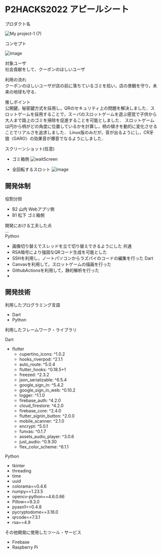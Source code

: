 # P2HACKS2022 アピールシート 

プロダクト名  

![My project-1 (7)](https://user-images.githubusercontent.com/105771941/208232796-b9c8f3aa-1b01-4f6b-9d6a-f6d0d4969010.png)

コンセプト  

![image](https://user-images.githubusercontent.com/105771941/208232588-fbce0a72-b97b-48bb-86f6-64c796a250d0.png)


対象ユーザ  
社会貢献をして、クーポンのほしいユーザ

利用の流れ  
クーポンのほしいユーザが店の前に落ちているゴミを拾い，店の景観を守り，未来の地球も守る．

推しポイント  
公開鍵，秘密鍵方式を採用し，QRのセキュリティ上の問題を解決しました．スロットゲームを採用することで，スーパのスロットゲームを遊ぶ感覚で子供から大人まで路上のゴミを掃除を促進することを可能としました．
スロットゲームは円から柄がどの角度に位置しているかを計算し，柄の傾きを動的に変化させることでリアルさを追求しました．
Linux版のみだが，音が出るようにし，CR牙狼〈GARO〉の効果音が爆音でなるようにしました．


スクリーンショット(任意)  

- ゴミ箱側
![waitScreen](https://user-images.githubusercontent.com/105771941/208229215-4d56b64d-2420-4580-a357-eb77aa5080db.png)

- 全回転するスロット
![image](https://user-images.githubusercontent.com/82094614/208278517-d86192e7-3c0e-450a-8592-7b07afa1d2f9.png)

## 開発体制  

役割分担  
- B2 山内 Webアプリ側
- B1 松下 ゴミ箱側

開発における工夫した点  
...  
Python
- 画像切り替えでスレッドを立て切り替えできるようにした
共通
- RSA暗号により強固なQRコード生成を可能とした
- SSHを利用し，ノートパソコンからラズパイのコードの編集を行った
Dart
- Canvasを利用して，スロットゲームの描画を行った
- GithubActionsを利用して，静的解析を行った
- 


## 開発技術 

利用したプログラミング言語  
- Dart
- Python

利用したフレームワーク・ライブラリ  

Dart
- flutter
  - cupertino_icons: ^1.0.2
  - hooks_riverpod: ^2.1.1
  - auto_route: ^5.0.4
  - flutter_hooks: ^0.18.5+1
  - freezed: ^2.3.2
  - json_serializable: ^6.5.4
  - google_sign_in: ^5.4.2
  - google_sign_in_web: ^0.10.2
  - logger: ^1.1.0
  - firebase_auth: ^4.2.0
  - cloud_firestore: ^4.2.0
  - firebase_core: ^2.4.0
  - flutter_signin_button: ^2.0.0
  - mobile_scanner: ^2.1.0
  - encrypt: ^5.0.1
  - funvas: ^0.1.7
  - assets_audio_player: ^3.0.6
  - just_audio: ^0.9.30
  - flex_color_scheme: ^6.1.1
  

Python
- tkinter
- threading
- time
- uuid
- colorama==0.4.6
- numpy==1.23.5
- opencv-python==4.6.0.66
- Pillow==9.3.0
- pyasn1==0.4.8
- pycryptodome==3.16.0
- qrcode==7.3.1
- rsa==4.9

その他開発に使用したツール・サービス
- Firebase
- Raspberry Pi
